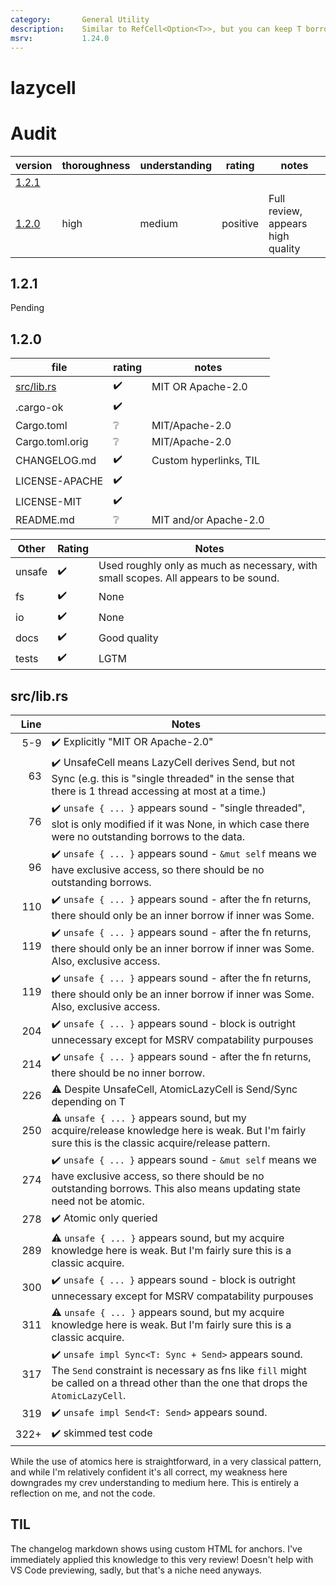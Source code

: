 ```yaml
---
category:       General Utility
description:    Similar to RefCell<Option<T>>, but you can keep T borrowed
msrv:           1.24.0
---
```


# lazycell

# Audit

| version   | thoroughness | understanding | rating | notes |
| --------- | ------------ | ------------- | ------ | ----- |
| [1.2.1]   | 
| [1.2.0]   | high | medium | positive | Full review, appears high quality

[1.2.1]: #1.2.1
[1.2.0]: #1.2.0


<h2 name="1.2.1">1.2.1</h2>

Pending

<h2 name="1.2.0">1.2.0</h2>

| file                              | rating | notes |
| --------------------------------- | ------ | ----- |
| [src/lib.rs](#1.2.0/src/lib.rs)   | ✔️ |  MIT OR Apache-2.0
| .cargo-ok                         | ✔️ | |
| Cargo.toml                        | ❔ | MIT/Apache-2.0
| Cargo.toml.orig                   | ❔ | MIT/Apache-2.0
| CHANGELOG.md                      | ✔️ | Custom hyperlinks, TIL
| LICENSE-APACHE                    | ✔️ | |
| LICENSE-MIT                       | ✔️ | |
| README.md                         | ❔ | MIT and/or Apache-2.0

| Other     | Rating | Notes |
| --------- | ------ | ----- |
| unsafe    | ✔️ | Used roughly only as much as necessary, with small scopes.  All appears to be sound.
| fs        | ✔️ | None
| io        | ✔️ | None
| docs      | ✔️ | Good quality
| tests     | ✔️ | LGTM

<h2 name="1.2.0/src/lib.rs">src/lib.rs</h2>

| Line  | Notes |
| -----:| ----- |
| 5-9   | ✔️ Explicitly "MIT OR Apache-2.0"
| 63    | ✔️ UnsafeCell means LazyCell derives Send, but not Sync (e.g. this is "single threaded" in the sense that there is 1 thread accessing at most at a time.)
| 76    | ✔️ `unsafe { ... }` appears sound - "single threaded", slot is only modified if it was None, in which case there were no outstanding borrows to the data.
| 96    | ✔️ `unsafe { ... }` appears sound - `&mut self` means we have exclusive access, so there should be no outstanding borrows.
| 110   | ✔️ `unsafe { ... }` appears sound - after the fn returns, there should only be an inner borrow if inner was Some.
| 119   | ✔️ `unsafe { ... }` appears sound - after the fn returns, there should only be an inner borrow if inner was Some.  Also, exclusive access.
| 119   | ✔️ `unsafe { ... }` appears sound - after the fn returns, there should only be an inner borrow if inner was Some.  Also, exclusive access.
| 204   | ✔️ `unsafe { ... }` appears sound - block is outright unnecessary except for MSRV compatability purpouses
| 214   | ✔️ `unsafe { ... }` appears sound - after the fn returns, there should be no inner borrow.
| 226   | ⚠️ Despite UnsafeCell, AtomicLazyCell is Send/Sync depending on T
| 250   | ⚠️ `unsafe { ... }` appears sound, but my acquire/release knowledge here is weak.  But I'm fairly sure this is the classic acquire/release pattern.
| 274   | ✔️ `unsafe { ... }` appears sound - `&mut self` means we have exclusive access, so there should be no outstanding borrows.  This also means updating state need not be atomic.
| 278   | ✔️ Atomic only queried
| 289   | ⚠️ `unsafe { ... }` appears sound, but my acquire knowledge here is weak.  But I'm fairly sure this is a classic acquire.
| 300   | ✔️ `unsafe { ... }` appears sound - block is outright unnecessary except for MSRV compatability purpouses
| 311   | ⚠️ `unsafe { ... }` appears sound, but my acquire knowledge here is weak.  But I'm fairly sure this is a classic acquire.
| 317   | ✔️ `unsafe impl Sync<T: Sync + Send>` appears sound.  The `Send` constraint is necessary as fns like `fill` might be called on a thread other than the one that drops the `AtomicLazyCell`.
| 319   | ✔️ `unsafe impl Send<T: Send>` appears sound.
| 322+  | ✔️ skimmed test code

While the use of atomics here is straightforward, in a very classical pattern,
and while I'm relatively confident it's all correct, my weakness here downgrades
my crev understanding to medium here.  This is entirely a reflection on me, and
not the code.

## TIL

The changelog markdown shows using custom HTML for anchors.
I've immediately applied this knowledge to this very review!
Doesn't help with VS Code previewing, sadly, but that's a niche need anyways.


<!-- Templates

✔️
❔
⚠️
❗️

#### :exclamation:  \[1\] Unsound ...
#### \[1\] Note ...
[1]: #exclamation--1-unsound-...
[2]: #1-note-...
[user/repository#1]: https://github.com/user/repository/issues/1
[user/repository#1]: https://github.com/user/repository/pull/1



# DiffVersionTemplate

| diff                  | rating | notes |
| --------------------- | ------ | ----- |
| 



-->
